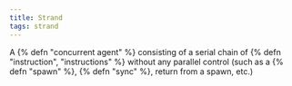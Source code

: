 ```yaml
---
title: Strand
tags: strand
---
```

A {% defn "concurrent agent" %} consisting of a serial
chain of {% defn "instruction", "instructions" %} without any parallel
control (such as a {% defn "spawn" %}, {% defn "sync" %}, return
from a spawn, etc.)